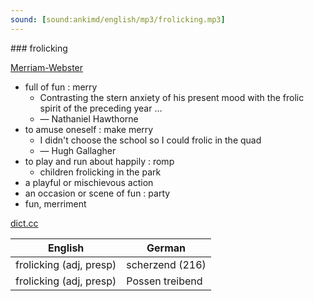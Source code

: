 ```yaml
---
sound: [sound:ankimd/english/mp3/frolicking.mp3]
---
```


\### frolicking

[Merriam-Webster](https://www.merriam-webster.com/dictionary/frolicking)

- full of fun : merry
    - Contrasting the stern anxiety of his present mood with the frolic spirit of the preceding year …
    - — Nathaniel Hawthorne
- to amuse oneself : make merry
    - I didn't choose the school so I could frolic in the quad
    - — Hugh Gallagher
- to play and run about happily : romp
    - children frolicking in the park
- a playful or mischievous action
- an occasion or scene of fun : party
- fun, merriment

[dict.cc](https://www.dict.cc/frolicking)

| English        | German       |
| -------------- | ------------ |
| frolicking (adj, presp) | scherzend (216) |
| frolicking (adj, presp) | Possen treibend |
